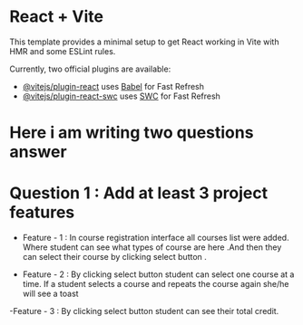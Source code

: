 # React + Vite

This template provides a minimal setup to get React working in Vite with HMR and some ESLint rules.

Currently, two official plugins are available:

- [@vitejs/plugin-react](https://github.com/vitejs/vite-plugin-react/blob/main/packages/plugin-react/README.md) uses [Babel](https://babeljs.io/) for Fast Refresh
- [@vitejs/plugin-react-swc](https://github.com/vitejs/vite-plugin-react-swc) uses [SWC](https://swc.rs/) for Fast Refresh

 

 # Here i am writing two questions answer

 # Question 1 : Add at least 3 project features

- Feature - 1 : In course registration interface all courses list were added. Where student can see what types of course are here .And then they can select their course by clicking select button .

- Feature - 2 : By clicking select button student can select one course at a time. If a student selects a course and repeats the course again  she/he will see a toast

-Feature - 3 : By clicking select button student can see their total credit.
    
  







